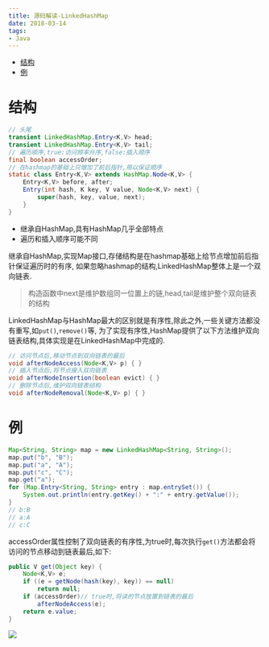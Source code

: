 ```yaml
---
title: 源码解读-LinkedHashMap
date: 2018-03-14
tags:
- Java
---
```


<!-- TOC -->

- [结构](#结构)
- [例](#例)

<!-- /TOC -->

# 结构

```Java
// 头尾
transient LinkedHashMap.Entry<K,V> head;
transient LinkedHashMap.Entry<K,V> tail;
// 遍历顺序,true:访问频率升序,false:插入顺序
final boolean accessOrder;
// 在hashmap的基础上只增加了前后指针,用以保证顺序
static class Entry<K,V> extends HashMap.Node<K,V> {
    Entry<K,V> before, after;
    Entry(int hash, K key, V value, Node<K,V> next) {
        super(hash, key, value, next);
    }
}
```

* 继承自HashMap,具有HashMap几乎全部特点
* 遍历和插入顺序可能不同

继承自HashMap,实现Map接口,存储结构是在hashmap基础上给节点增加前后指针保证遍历时的有序,
如果忽略hashmap的结构,LinkedHashMap整体上是一个双向链表.

> 构造函数中next是维护数组同一位置上的链,head,tail是维护整个双向链表的结构

LinkedHashMap与HashMap最大的区别就是有序性,除此之外,一些关键方法都没有重写,如`put()`,`remove()`等,
为了实现有序性,HashMap提供了以下方法维护双向链表结构,具体实现是在LinkedHashMap中完成的.

```Java
// 访问节点后,移动节点到双向链表的最后
void afterNodeAccess(Node<K,V> p) { }
// 插入节点后,将节点接入双向链表
void afterNodeInsertion(boolean evict) { }
// 删除节点后,维护双向链表结构
void afterNodeRemoval(Node<K,V> p) { }
```

# 例

```Java
Map<String, String> map = new LinkedHashMap<String, String>();
map.put("b", "B");
map.put("a", "A");
map.put("c", "C");
map.get("a");
for (Map.Entry<String, String> entry : map.entrySet()) {
    System.out.println(entry.getKey() + ":" + entry.getValue());
}
// b:B
// a:A
// c:C
```

accessOrder属性控制了双向链表的有序性,为true时,每次执行`get()`方法都会将访问的节点移动到链表最后,如下:

```Java
public V get(Object key) {
    Node<K,V> e;
    if ((e = getNode(hash(key), key)) == null)
        return null;
    if (accessOrder)// true时,将读的节点放置到链表的最后
        afterNodeAccess(e);
    return e.value;
}
```

[![](https://static.segmentfault.com/v-5b1df2a7/global/img/creativecommons-cc.svg)](https://creativecommons.org/licenses/by-nc-nd/4.0/)